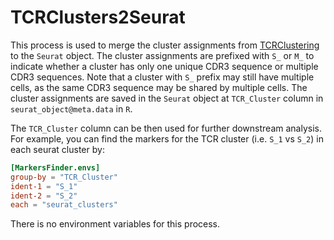 # TCRClusters2Seurat

This process is used to merge the cluster assignments from [TCRClustering](./TCRClustering.md) to the `Seurat` object. The cluster assignments are prefixed with `S_` or `M_` to indicate whether a cluster has only one unique CDR3 sequence or multiple CDR3 sequences. Note that a cluster with `S_` prefix may still have multiple cells, as the same CDR3 sequence may be shared by multiple cells. The cluster assignments are saved in the `Seurat` object at `TCR_Cluster` column in `seurat_object@meta.data` in `R`.

The `TCR_Cluster` column can be then used for further downstream analysis. For example, you can find the markers for the TCR cluster (i.e. `S_1` vs `S_2`) in each seurat cluster by:

```toml
[MarkersFinder.envs]
group-by = "TCR_Cluster"
ident-1 = "S_1"
ident-2 = "S_2"
each = "seurat_clusters"
```

There is no environment variables for this process.
